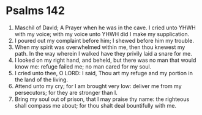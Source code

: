 ﻿# Psalms 142
1. Maschil of David; A Prayer when he was in the cave. I cried unto YHWH with my voice; with my voice unto YHWH did I make my supplication. 
2. I poured out my complaint before him; I shewed before him my trouble. 
3. When my spirit was overwhelmed within me, then thou knewest my path. In the way wherein I walked have they privily laid a snare for me. 
4. I looked on my right hand, and beheld, but there was no man that would know me: refuge failed me; no man cared for my soul. 
5. I cried unto thee, O LORD: I said, Thou art my refuge and my portion in the land of the living. 
6. Attend unto my cry; for I am brought very low: deliver me from my persecutors; for they are stronger than I. 
7. Bring my soul out of prison, that I may praise thy name: the righteous shall compass me about; for thou shalt deal bountifully with me. 
